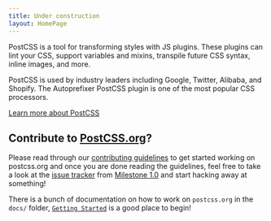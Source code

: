 ```yaml
---
title: Under construction
layout: HomePage
---
```


PostCSS is a tool for transforming styles with JS plugins. These plugins can lint your CSS, support variables and mixins, transpile future CSS syntax, inline images, and more.

PostCSS is used by industry leaders including Google, Twitter, Alibaba, and Shopify. The Autoprefixer PostCSS plugin is one of the most popular CSS processors.

[Learn more about PostCSS](https://github.com/postcss/postcss)

## Contribute to [PostCSS.org](https://github.com/postcss/postcss.org)?

Please read through our [contributing guidelines](https://github.com/postcss/postcss.org/blob/master/CONTRIBUTING.md) to get started working on postcss.org and once you are done reading the guidelines, feel free to take a look at the [issue tracker](https://github.com/postcss/postcss.org/issues) from [Milestone 1.0](https://github.com/postcss/postcss.org/milestones/1.0) and start hacking away at something!

There is a bunch of documentation on how to work on `postcss.org` in the `docs/` folder, [`Getting Started`](docs/getting-started.md) is a good place to begin!
